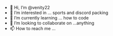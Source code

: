 - 👋 Hi, I’m @venity22
- 👀 I’m interested in ... sports and discord packing
- 🌱 I’m currently learning ... how to code
- 💞️ I’m looking to collaborate on ...anything
- 📫 How to reach me ... 

<!---
venity22/venity22 is a ✨ special ✨ repository because its `README.md` (this file) appears on your GitHub profile.
You can click the Preview link to take a look at your changes.

--->
